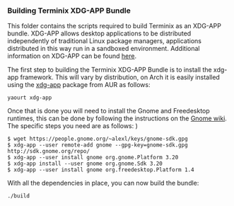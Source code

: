 ### Building Terminix XDG-APP Bundle

This folder contains the scripts required to build Terminix as an XDG-APP bundle. XDG-APP allows desktop applications to be distributed independently of traditional Linux package managers, applications distributed in this way run in a sandboxed environment. Additional information on XDG-APP can be found [here](https://wiki.gnome.org/Projects/SandboxedApps). 

The first step to building the Terminix XDG-APP Bundle is to install the xdg-app framework. This will vary by distribution, on Arch it is easily installed using the [xdg-app](https://aur.archlinux.org/packages/xdg-app) package from AUR as follows:

```yaourt xdg-app```

Once that is done you will need to install the Gnome and Freedesktop runtimes, this can be done by following the instructions on the [Gnome wiki](https://wiki.gnome.org/Projects/SandboxedApps#Gnome_sdk). The specific steps you need are as follows:
)
```
$ wget https://people.gnome.org/~alexl/keys/gnome-sdk.gpg
$ xdg-app --user remote-add gnome --gpg-key=gnome-sdk.gpg http://sdk.gnome.org/repo/
$ xdg-app --user install gnome org.gnome.Platform 3.20
$ xdg-app install --user gnome org.gnome.Sdk 3.20
$ xdg-app --user install gnome org.freedesktop.Platform 1.4
```
With all the dependencies in place, you can now build the bundle:

```
./build
```

